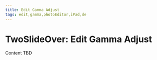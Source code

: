 ```yaml
---
title: Edit Gamma Adjust
tags: edit,gamma,photoEditor,iPad,de
---
```


# TwoSlideOver: Edit Gamma Adjust

Content TBD

